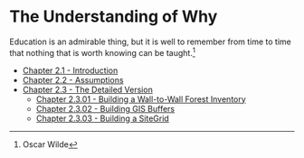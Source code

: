 # The Understanding of Why

Education is an admirable thing, but it is well to remember from time to time that nothing that is worth knowing can be taught.[^1]

[^1]:Oscar Wilde

- [Chapter 2.1 - Introduction](chapter_2_1_introduction.md)
- [Chapter 2.2 - Assumptions](chapter_2_2_assumptions.md)
- [Chapter 2.3 - The Detailed Version](chapter_2_3_00_the_detailed_version.md)
  - [Chapter 2.3.01 - Building a Wall-to-Wall Forest Inventory](chapter_2_3_01_building_a_wall-to-wall_forest_inventory.md)
  - [Chapter 2.3.02 - Building GIS Buffers](chapter_2_3_02_building_gis_buffers.md)
  - [Chapter 2.3.03 - Building a SiteGrid](chapter_2_3_03_building_a_sitegrid.md)
